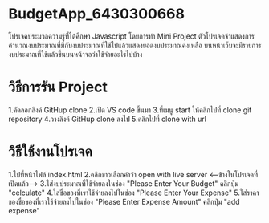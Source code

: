 # BudgetApp_6430300668
โปรเจคประมวลความรู้ที่ได้ศึกษา Javascript โดยการทำ Mini Project ตัวโปรเจคจำแสดงการคำนวณงบประมาณที่มีกับงบประมาณที่ใช้ไปแล้วแสดงยอดงบประมาณคงเหลือ  บนหน้าเว็บจะมีรายการงบประมาณที่ใช้แล้วขึ้นบนหน้าจอว่าใช้จ่ายอะไรไปบ้าง

# วิธีการรัน Project
1.คัดลอกลิงค์ GitHup clone
2.เปิด VS code ขึ้นมา
3.ที่เมนู start ให้คลิกไปที่ clone git repository
4.วางลิงค์ GitHup clone ลงไป 
5.คลิกไปที่ clone with url

# วิธีใช้งานโปรเจค
1.ไปที่หน้าไฟล์ index.html
2.คลิกขาวเลือกคำว่า open with live server
<--ข้างในโปรเจคที่เปิดแล้ว-->
3.ใส่งบประมาณที่ใช้จ่ายลงในช่อง "Please Enter Your Budget" คลิกปุ่ม "celculate"
4.ใส่ชื่อของที่เราใช้จ่ายลงไปในช่อง "Please Enter Your Expense"
5.ใส่ราคาของชื่อของที่เราใช้จ่ายลงไปในช่อง "Please Enter Expense Amount" คลิกปุ่ม "add expense"
